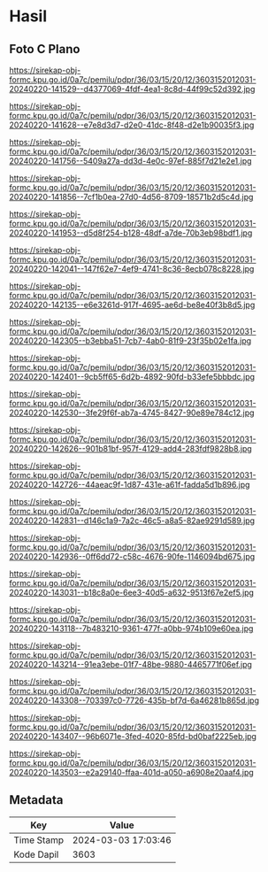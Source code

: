 # Hasil

## Foto C Plano

https://sirekap-obj-formc.kpu.go.id/0a7c/pemilu/pdpr/36/03/15/20/12/3603152012031-20240220-141529--d4377069-4fdf-4ea1-8c8d-44f99c52d392.jpg

https://sirekap-obj-formc.kpu.go.id/0a7c/pemilu/pdpr/36/03/15/20/12/3603152012031-20240220-141628--e7e8d3d7-d2e0-41dc-8f48-d2e1b90035f3.jpg

https://sirekap-obj-formc.kpu.go.id/0a7c/pemilu/pdpr/36/03/15/20/12/3603152012031-20240220-141756--5409a27a-dd3d-4e0c-97ef-885f7d21e2e1.jpg

https://sirekap-obj-formc.kpu.go.id/0a7c/pemilu/pdpr/36/03/15/20/12/3603152012031-20240220-141856--7cf1b0ea-27d0-4d56-8709-18571b2d5c4d.jpg

https://sirekap-obj-formc.kpu.go.id/0a7c/pemilu/pdpr/36/03/15/20/12/3603152012031-20240220-141953--d5d8f254-b128-48df-a7de-70b3eb98bdf1.jpg

https://sirekap-obj-formc.kpu.go.id/0a7c/pemilu/pdpr/36/03/15/20/12/3603152012031-20240220-142041--147f62e7-4ef9-4741-8c36-8ecb078c8228.jpg

https://sirekap-obj-formc.kpu.go.id/0a7c/pemilu/pdpr/36/03/15/20/12/3603152012031-20240220-142135--e6e3261d-917f-4695-ae6d-be8e40f3b8d5.jpg

https://sirekap-obj-formc.kpu.go.id/0a7c/pemilu/pdpr/36/03/15/20/12/3603152012031-20240220-142305--b3ebba51-7cb7-4ab0-81f9-23f35b02e1fa.jpg

https://sirekap-obj-formc.kpu.go.id/0a7c/pemilu/pdpr/36/03/15/20/12/3603152012031-20240220-142401--9cb5ff65-6d2b-4892-90fd-b33efe5bbbdc.jpg

https://sirekap-obj-formc.kpu.go.id/0a7c/pemilu/pdpr/36/03/15/20/12/3603152012031-20240220-142530--3fe29f6f-ab7a-4745-8427-90e89e784c12.jpg

https://sirekap-obj-formc.kpu.go.id/0a7c/pemilu/pdpr/36/03/15/20/12/3603152012031-20240220-142626--901b81bf-957f-4129-add4-283fdf9828b8.jpg

https://sirekap-obj-formc.kpu.go.id/0a7c/pemilu/pdpr/36/03/15/20/12/3603152012031-20240220-142726--44aeac9f-1d87-431e-a61f-fadda5d1b896.jpg

https://sirekap-obj-formc.kpu.go.id/0a7c/pemilu/pdpr/36/03/15/20/12/3603152012031-20240220-142831--d146c1a9-7a2c-46c5-a8a5-82ae9291d589.jpg

https://sirekap-obj-formc.kpu.go.id/0a7c/pemilu/pdpr/36/03/15/20/12/3603152012031-20240220-142936--0ff6dd72-c58c-4676-90fe-1146094bd675.jpg

https://sirekap-obj-formc.kpu.go.id/0a7c/pemilu/pdpr/36/03/15/20/12/3603152012031-20240220-143031--b18c8a0e-6ee3-40d5-a632-9513f67e2ef5.jpg

https://sirekap-obj-formc.kpu.go.id/0a7c/pemilu/pdpr/36/03/15/20/12/3603152012031-20240220-143118--7b483210-9361-477f-a0bb-974b109e60ea.jpg

https://sirekap-obj-formc.kpu.go.id/0a7c/pemilu/pdpr/36/03/15/20/12/3603152012031-20240220-143214--91ea3ebe-01f7-48be-9880-4465771f06ef.jpg

https://sirekap-obj-formc.kpu.go.id/0a7c/pemilu/pdpr/36/03/15/20/12/3603152012031-20240220-143308--703397c0-7726-435b-bf7d-6a46281b865d.jpg

https://sirekap-obj-formc.kpu.go.id/0a7c/pemilu/pdpr/36/03/15/20/12/3603152012031-20240220-143407--96b6071e-3fed-4020-85fd-bd0baf2225eb.jpg

https://sirekap-obj-formc.kpu.go.id/0a7c/pemilu/pdpr/36/03/15/20/12/3603152012031-20240220-143503--e2a29140-ffaa-401d-a050-a6908e20aaf4.jpg


## Metadata

| Key        | Value               |
| ---------- | ------------------- |
| Time Stamp | 2024-03-03 17:03:46 |
| Kode Dapil | 3603                |



